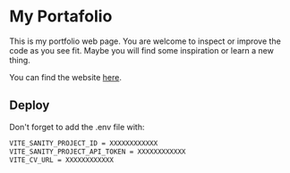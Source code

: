 # My Portafolio

This is my portfolio web page. You are welcome to inspect or improve the code as you see fit. Maybe you will find some inspiration or learn a new thing.

You can find the website [here](https://matiasdiezcanseco.dev).

## Deploy

Don't forget to add the .env file with:

```bash
VITE_SANITY_PROJECT_ID = XXXXXXXXXXXX
VITE_SANITY_PROJECT_API_TOKEN = XXXXXXXXXXXX
VITE_CV_URL = XXXXXXXXXXXX
```
